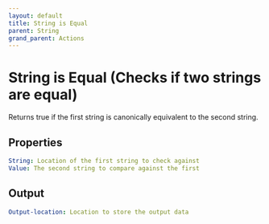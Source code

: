 ```yaml
---
layout: default
title: String is Equal
parent: String
grand_parent: Actions
---
```

# String is Equal (Checks if two strings are equal)
Returns true if the first string is canonically equivalent to the second string.

## Properties
```yaml
String: Location of the first string to check against
Value: The second string to compare against the first
```

## Output
```yaml
Output-location: Location to store the output data
```
